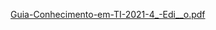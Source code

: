 [Guia-Conhecimento-em-TI-2021-4_-Edi__o.pdf](https://github.com/pamelascr0608/Today-I-Learned/files/6307078/Guia-Conhecimento-em-TI-2021-4_-Edi__o.pdf)
